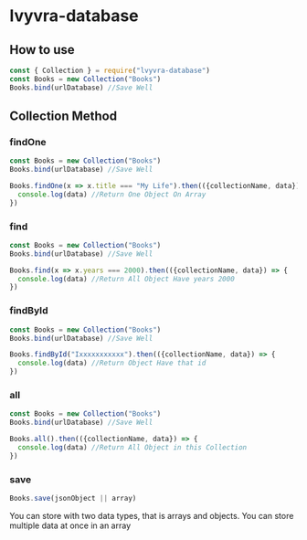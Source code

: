 # lvyvra-database
## How to use

```js
const { Collection } = require("lvyvra-database")
const Books = new Collection("Books")
Books.bind(urlDatabase) //Save Well
```

## Collection Method

### findOne

```js
const Books = new Collection("Books")
Books.bind(urlDatabase) //Save Well

Books.findOne(x => x.title === "My Life").then(({collectionName, data}) => {
  console.log(data) //Return One Object On Array
})
```

### find

```js
const Books = new Collection("Books")
Books.bind(urlDatabase) //Save Well

Books.find(x => x.years === 2000).then(({collectionName, data}) => {
  console.log(data) //Return All Object Have years 2000
})
```

### findById

```js
const Books = new Collection("Books")
Books.bind(urlDatabase) //Save Well

Books.findById("Ixxxxxxxxxxx").then(({collectionName, data}) => {
  console.log(data) //Return Object Have that id
})
```

### all

```js
const Books = new Collection("Books")
Books.bind(urlDatabase) //Save Well

Books.all().then(({collectionName, data}) => {
  console.log(data) //Return All Object in this Collection
})
```

### save

```js
Books.save(jsonObject || array)
```

You can store with two data types, that is arrays and objects. You can store multiple data at once in an array 
